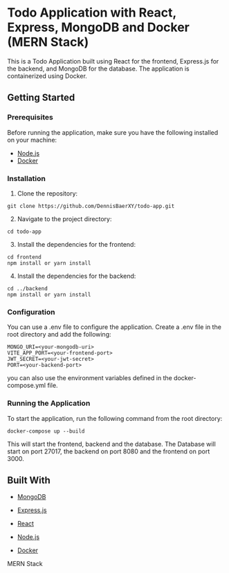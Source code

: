 # Todo Application with React, Express, MongoDB and Docker (MERN Stack)

This is a Todo Application built using React for the frontend, Express.js for the backend, and MongoDB for the database. The application is containerized using Docker.

## Getting Started

### Prerequisites

Before running the application, make sure you have the following installed on your machine:

- [Node.js](https://nodejs.org/en/)
- [Docker](https://www.docker.com/)

### Installation

1. Clone the repository:

```
git clone https://github.com/DennisBaerXY/todo-app.git
```

2. Navigate to the project directory:

```
cd todo-app
```

3. Install the dependencies for the frontend:

```
cd frontend
npm install or yarn install
```

4. Install the dependencies for the backend:

```
cd ../backend
npm install or yarn install
```

### Configuration

You can use a .env file to configure the application. Create a .env file in the root directory and add the following:

```
MONGO_URI=<your-mongodb-uri>
VITE_APP_PORT=<your-frontend-port>
JWT_SECRET=<your-jwt-secret>
PORT=<your-backend-port>
```

you can also use the environment variables defined in the docker-compose.yml file.


### Running the Application

To start the application, run the following command from the root directory:
```
docker-compose up --build
```

This will start the frontend, backend and the database.
The Database will start on port 27017, the backend on port 8080 and the frontend on port 3000.

## Built With

- [MongoDB](https://www.mongodb.com/)
- [Express.js](https://expressjs.com/)
- [React](https://reactjs.org/)
- [Node.js](https://nodejs.org/en/)
  
- [Docker](https://www.docker.com/)

MERN Stack